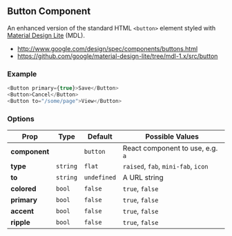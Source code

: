 ## Button Component

An enhanced version of the standard HTML `<button>` element styled with [Material Design
Lite](https://getmdl.io) (MDL).

- http://www.google.com/design/spec/components/buttons.html
- https://github.com/google/material-design-lite/tree/mdl-1.x/src/button

### Example

```js
<Button primary={true}>Save</Button>
<Button>Cancel</Button>
<Button to="/some/page">View</Button>
```

### Options

| Prop          | Type     | Default     | Possible Values |
| ------------- | -------- | ----------- | --------------------------------------------- |
| **component** |          | `button`    | React component to use, e.g. `a` |
| **type**      | `string` | `flat`      | `raised`, `fab`, `mini-fab`, `icon` |
| **to**        | `string` | `undefined` | A URL string |
| **colored**   | `bool`   | `false`     | `true`, `false` |
| **primary**   | `bool`   | `false`     | `true`, `false` |
| **accent**    | `bool`   | `false`     | `true`, `false` |
| **ripple**    | `bool`   | `false`     | `true`, `false` |
